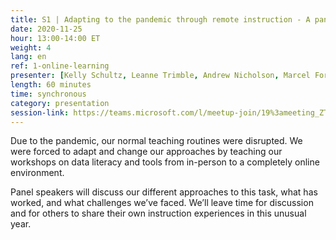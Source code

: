 ```yaml
---
title: S1 | Adapting to the pandemic through remote instruction - A panel
date: 2020-11-25
hour: 13:00-14:00 ET
weight: 4
lang: en
ref: 1-online-learning
presenter: [Kelly Schultz, Leanne Trimble, Andrew Nicholson, Marcel Fortin]
length: 60 minutes
time: synchronous
category: presentation
session-link: https://teams.microsoft.com/l/meetup-join/19%3ameeting_ZTlmMmUwZWYtNGFhOC00OWFjLThiMzEtZTUyYzVmZGY3ZDVk%40thread.v2/0?context=%7b%22Tid%22%3a%22258f1f99-ee3d-42c7-bfc5-7af1b2343e02%22%2c%22Oid%22%3a%22453f2523-0463-455c-94fd-041235866d35%22%7d
---
```

Due to the pandemic, our normal teaching routines were disrupted. We were forced to adapt and change our approaches by teaching our workshops on data literacy and tools from in-person to a completely online environment. <!--more-->

Panel speakers will discuss our different approaches to this task, what has worked, and what challenges we’ve faced. We’ll leave time for discussion and for others to share their own instruction experiences in this unusual year.
